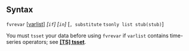## Syntax

`fvrevar`
\[[varlist](http://www.stata.com/help.cgi?varlist)\]
_\[`if`\] \[`in`\]_ \[`, substitute`
`tsonly list stub(stub)`\]

You must `tsset` your data before using `fvrevar` if `varlist` contains
time-series operators; see
[<strong>[TS] tsset</strong>](http://www.stata.com/help.cgi?tsset).
